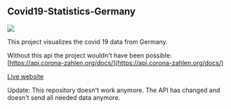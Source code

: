 ## **Covid19-Statistics-Germany**

![](https://33333.cdn.cke-cs.com/kSW7V9NHUXugvhoQeFaf/images/fb8ca469d2dc715055444e63c7f38ac4884ffbc2a03e1016.png)

This project visualizes the covid 19 data from Germany.

Without this api the project wouldn't have been possible: [https://api.corona-zahlen.org/docs/](https://api.corona-zahlen.org/docs/)

[Live website](https://matzew95.github.io/Covid19-Statistics-Germany/)

Update: This repository doesn't work anymore. The API has changed and doesn't send all needed data anymore.
